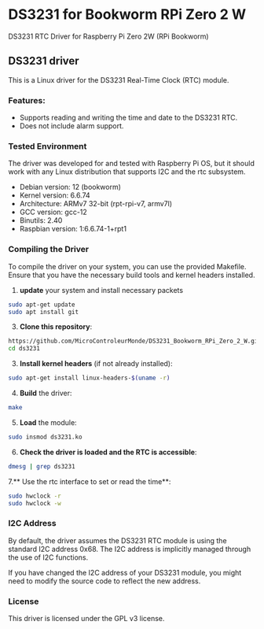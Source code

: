 # DS3231 for Bookworm RPi Zero 2 W

DS3231 RTC Driver for Raspberry Pi Zero 2W (RPi Bookworm)


## DS3231 driver

This is a Linux driver for the DS3231 Real-Time Clock (RTC) module.

### Features:

- Supports reading and writing the time and date to the DS3231 RTC.
- Does not include alarm support.

### Tested Environment

The driver was developed for and tested with Raspberry Pi OS, but it should work with any Linux distribution that supports I2C and the rtc subsystem.

- Debian version: 12 (bookworm)
- Kernel version: 6.6.74
- Architecture: ARMv7 32-bit (rpt-rpi-v7, armv7l)
- GCC version: gcc-12
- Binutils: 2.40
- Raspbian version: 1:6.6.74-1+rpt1

### Compiling the Driver

To compile the driver on your system, you can use the provided Makefile. Ensure that you have the necessary build tools and kernel headers installed.

1. **update** your system and install necessary packets

```bash
sudo apt-get update
sudo apt install git
```

3. **Clone this repository**:

```bash
https://github.com/MicroControleurMonde/DS3231_Bookworm_RPi_Zero_2_W.git
cd ds3231
```
3. **Install kernel headers** (if not already installed):

```bash
sudo apt-get install linux-headers-$(uname -r)
```
4. **Build** the driver:

```bash
make
```

5. **Load** the module:

```bash
sudo insmod ds3231.ko
```

6. **Check the driver is loaded and the RTC is accessible**:

```bash
dmesg | grep ds3231
```

7.** Use the rtc interface to set or read the time**:

```bash
sudo hwclock -r
sudo hwclock -w
```


### I2C Address

By default, the driver assumes the DS3231 RTC module is using the standard I2C address 0x68. The I2C address is implicitly managed through the use of I2C functions.

If you have changed the I2C address of your DS3231 module, you might need to modify the source code to reflect the new address.


### License

This driver is licensed under the GPL v3 license.




